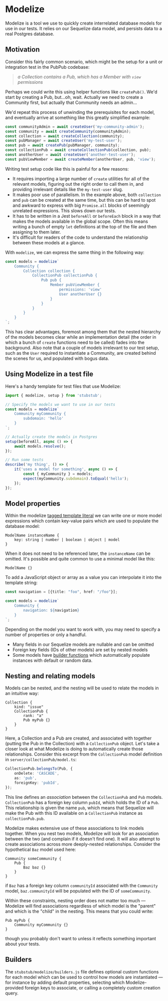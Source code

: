 # Modelize

Modelize is a tool we use to quickly create interrelated database models for use in our tests. It relies on our Sequelize data model, and persists data to a real Postgres database.

## Motivation

Consider this fairly common scenario, which might be the setup for a unit or integration test in the PubPub codebase:


> _a Collection contains a Pub, which has a Member with `view` permissions_


Perhaps we could write this using helper functions like `createPub()`. We'd start by creating a Pub, but...oh, wait. Actually we need to create a Community first, but actually that Community needs an admin...

We'd repeat this process of unwinding the prerequisites for each model, and eventually arrive at something like this greatly simplified example:

```ts
const communityAdmin = await createUser('my-community-admin');
const community = await createCommunity(communityAdmin);
const collection = await createCollection(community);
const pubManager = await createUser('my-test-user');
const pub = await createPub(pubManager, community);
const collectionPub = await createCollectionPub(collection, pub);
const anotherUser = await createUser('another-test-user');
const pubViewMember = await createMember(anotherUser, pub, 'view');
```

Writing test setup code like this is painful for a few reasons:

- It requires importing a large number of `create` utilities for all of the relevant models, figuring out the right order to call them in, and providing irrelevant details like the `my-test-user` slug.
- It makes poor use of parallelism. In the example above, both `collection` and `pub` can be created at the same time, but this can be hard to spot and awkward to express with big `Promise.all` blocks of seemingly unrelated expressions. This slows down our tests.
- It has to be written in a Jest `beforeAll` or `beforeEach` block in a way that makes the models available in the global scope. Often this means writing a bunch of empty `let` definitions at the top of the file and then assigning to them later.
- It's difficult for readers of the code to understand the relationship between these models at a glance.

With `modelize`, we can express the same thing in the following way:

```ts
const models = modelize`
    Community {
        Collection collection {
            CollectionPub collectionPub {
                Pub pub {
                    Member pubViewMember {
                        permissions: 'view'
                        User anotherUser {}
                    }
                }
            }
        }
    }
`;
```

This has clear advantages, foremost among them that the nested hierarchy of the models becomes clear while an implementation detail (the order in which a bunch of `create` functions need to be called) fades into the background. Also note that a couple of models irrelevant to our test setup, such as the `User` required to instantiate a Community, are created behind the scenes for us, and populated with bogus data.

## Using Modelize in a test file

Here's a handy template for test files that use Modelize:

```ts
import { modelize, setup } from 'stubstub';

// Specify the models we want to use in our tests
const models = modelize`
    Community myCommunity {
        subdomain: 'hello'
    }
`;

// Actually create the models in Postgres
setup(beforeAll, async () => {
    await models.resolve();
});

// Run some tests
describe('my thing', () => {
    it('uses a model for something', async () => {
        const { myCommunity } = models;
        expect(myCommunity.subdomain).toEqual('hello');
    });
});
```

## Model properties

Within the modelize [tagged template literal](https://developer.mozilla.org/en-US/docs/Web/JavaScript/Reference/Template_literals) we can write one or more model expressions which contain key-value pairs which are used to populate the database model:

```
ModelName instanceName {
    key: string | number | boolean | object | model
}
```

When it does not need to be referenced later, the `instanceName` can be omitted. It's possible and quite common to use a minimal model like this:

```
ModelName {}
```

To add a JavaScript object or array as a value you can interpolate it into the template string:

```ts
const navigation = [{title: "foo", href: "/foo"}];

const models = modelize`
    Community {
        navigation: ${navigation}
    }
`;
```

Depending on the model you want to work with, you may need to specify a number of properties or only a handful.

- Many fields in our Sequelize models are nullable and can be omitted
- Foreign key fields (IDs of other models) are set by nested models
- Some models have [builder functions](#Builders) which automatically populate instances with default or random data.

## Nesting and relating models

Models can be nested, and the nesting will be used to relate the models in an intuitive way:

```
Collection {
    kind: "issue"
    CollectionPub {
        rank: "a"
        Pub myPub {}
    }
}
```

Here, a Collection and a Pub are created, and associated with together (putting the Pub in the Collection) with a `CollectionPub` object. Let's take a closer look at what Modelize is doing to automatically create those relationships. Consider this excerpt from the `CollectionPub` model definition in `server/collectionPub/model.ts`:

```ts
CollectionPub.belongsTo(Pub, {
    onDelete: 'CASCADE',
    as: 'pub',
    foreignKey: 'pubId',
});
```

This line defines an _association_ between the `CollectionPub` and `Pub` models. `CollectionPub` has a foreign key column `pubId`, which holds the ID of a `Pub`. This relationship is given the name `pub`, which means that Sequelize will make the Pub with this ID available on a `CollectionPub` instance as `collectionPub.pub`.

Modelize makes extensive use of these associations to link models together. When you nest two models, Modelize will look for an association between the two (and complain if it doesn't find one). It will also attempt to create associations across more deeply-nested relationships. Consider the hypothetical `Baz` model used here:

```
Community someCommunity {
    Pub {
        Baz baz {}
    }
}
```

if `Baz` has a foreign key column `communityId` associated with the `Community` model, `baz.communityId` will be populated with the ID of `someCommunity`.

Within these constraints, nesting order does not matter too much — Modelize will find associations regardless of which model is the "parent" and which is the "child" in the nesting. This means that you could write:

```
Pub myPub {
    Community myCommunity {}
}
```

though you probably don't want to unless it reflects something important about your tests.

## Builders

The `stubstub/modelize/builders.js` file defines optional custom functions for each model which can be used to control how models are instantiated — for instance by adding default properties, selecting which Modelize-provided foreign keys to associate, or calling a completely custom creation query.